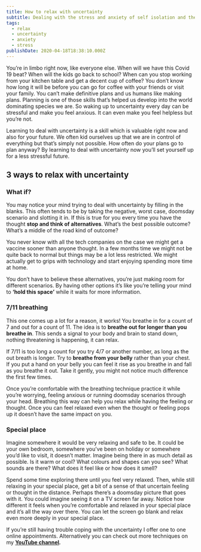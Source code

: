 ```yaml
---
title: How to relax with uncertainty
subtitle: Dealing with the stress and anxiety of self isolation and the Coronavirus
tags:
  - relax
  - uncertainty
  - anxiety
  - stress
publishDate: 2020-04-18T18:38:10.000Z
---
```


You’re in limbo right now, like everyone else. When will we have this Covid 19 beat? When will the kids go back to school? When can you stop working from your kitchen table and get a decent cup of coffee? You don’t know how long it will be before you can go for coffee with your friends or visit your family. You can’t make definitive plans and us humans like making plans. Planning is one of those skills that’s helped us develop into the world dominating species we are. So waking up to uncertainty every day can be stressful and make you feel anxious. It can even make you feel helpless but you’re not.

Learning to deal with uncertainty is a skill which is valuable right now and also for your future. We often kid ourselves up that we are in control of everything but that’s simply not possible. How often do your plans go to plan anyway? By learning to deal with uncertainty now you’ll set yourself up for a less stressful future.

## 3 ways to relax with uncertainty

### What if?

You may notice your mind trying to deal with uncertainty by filling in the blanks. This often tends to be by taking the negative, worst case, doomsday scenario and slotting it in. If this is true for you every time you have the thought **stop and think of alternatives**. What’s the best possible outcome? What’s a middle of the road kind of outcome? 

You never know with all the tech companies on the case we might get a vaccine sooner than anyone thought. In a few months time we might not be quite back to normal but things may be a lot less restricted. We might actually get to grips with technology and start enjoying spending more time at home. 

You don’t have to believe these alternatives, you’re just making room for different scenarios. By having other options it’s like you’re telling your mind to **‘hold this space’** while it waits for more information.

### 7/11 breathing

This one comes up a lot for a reason, it works! You breathe in for a count of 7 and out for a count of 11. The idea is to **breathe out for longer than you breathe in**. This sends a signal to your body and brain to stand down, nothing threatening is happening, it can relax. 

If 7/11 is too long a count for you try 4/7 or another number, as long as the out breath is longer. Try to **breathe from your belly** rather than your chest. If you put a hand on your belly you can feel it rise as you breathe in and fall as you breathe it out. Take it gently, you might not notice much difference the first few times.

Once you’re comfortable with the breathing technique practice it while you’re worrying, feeling anxious or running doomsday scenarios through your head. Breathing this way can help you relax while having the feeling or thought. Once you can feel relaxed even when the thought or feeling pops up it doesn’t have the same impact on you.

### Special place

Imagine somewhere it would be very relaxing and safe to be. It could be your own bedroom, somewhere you’ve been on holiday or somewhere you’d like to visit, it doesn’t matter. Imagine being there in as much detail as possible. Is it warm or cool? What colours and shapes can you see? What sounds are there? What does it feel like or how does it smell? 

Spend some time exploring there until you feel very relaxed. Then, while still relaxing in your special place, get a bit of a sense of that uncertain feeling or thought in the distance. Perhaps there’s a doomsday picture that goes with it. You could imagine seeing it on a TV screen far away. Notice how different it feels when you’re comfortable and relaxed in your special place and it’s all the way over there. You can let the screen go blank and relax even more deeply in your special place.

If you’re still having trouble coping with the uncertainty I offer one to one online appointments. Alternatively you can check out more techniques on my **[YouTube channel](https://www.youtube.com/channel/UCJcTNav3REGTI1UYEOQkhGQ/)*.***